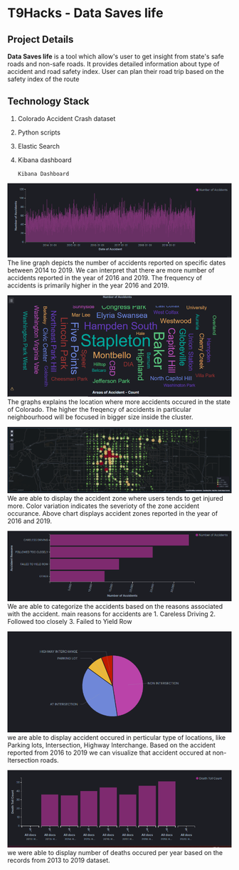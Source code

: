 # T9Hacks  -  Data Saves life



## Project Details

**Data Saves life** is a tool which allow's user to get insight from state's safe roads and non-safe roads. It provides detailed information about type of accident and road safety index.
User can plan their road trip based on the safety index of the route

## Technology Stack

 1. Colorado Accident Crash dataset
 2. Python scripts
 3. Elastic Search
 4. Kibana dashboard

		Kibana Dashboard


![Screenshot](AccidentsOverTIme.PNG)
	The line graph depicts the number of accidents reported on specific dates between 2014 to 2019. We can interpret that there are more number of accidents reported in the year of 2016 and 2019. The frequency of accidents is primarily higher in the year 2016 and 2019.

![Screenshot](Accidents%20vs%20neighbourhood.PNG)
	The graphs explains the location where more accidents occured in the state of Colorado. The higher the freqency of accidents in particular neighbourhood will be focused in bigger size inside the cluster.

![Screenshot](Heat%20Map%20of%20accidents%20over%20the%20denver-colorado%20map.PNG)
	We are able to display the accident zone where users tends to get injured more. Color variation indicates the severioty of the zone accident occurance. Above chart displays accident zones reported in the year of 2016 and 2019.

![Screenshot](Number%20of%20Accidents%20over%20the%20accident%20reasons.PNG)
	We are able to categorize the accidents based on the reasons associated with the accident. main reasons for accidents are 
	1. Careless Driving
	2. Followed too closely
	3. Failed to Yield Row

![Screenshot](Share%20of%20Accidents%20over%20location.PNG)
	we are able to display accident occured in perticular type of locations, like Parking lots, Intersection, Highway Interchange. Based on the accident reported from 2016 to 2019 we can visualize that accident occured at non-Itersection roads.

![Screenshot](Death%20Toll%20over%20the%20Years.PNG)
	we were able to display number of deaths occured per year based on the records from 2013 to 2019 dataset.
